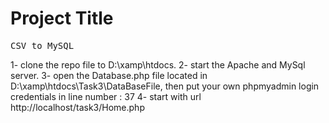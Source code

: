 # Project Title
<pre>
CSV_to_MySQL
</pre>
1- clone the repo file to ‪D:\xamp\htdocs.
2- start the Apache and MySql server.
3- open the Database.php file located in D:\xamp\htdocs\Task3\DataBaseFile, then put your own phpmyadmin login credentials
in line number : 37
4- start with url http://localhost/task3/Home.php



 
